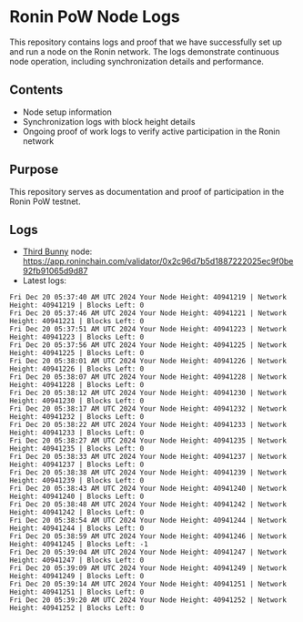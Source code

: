 # Ronin PoW Node Logs

This repository contains logs and proof that we have successfully set up and run a node on the Ronin network. The logs demonstrate continuous node operation, including synchronization details and performance.

## Contents

- Node setup information
- Synchronization logs with block height details
- Ongoing proof of work logs to verify active participation in the Ronin network

## Purpose

This repository serves as documentation and proof of participation in the Ronin PoW testnet.

## Logs

- [Third Bunny](https://thirdbunny.xyz/) node: https://app.roninchain.com/validator/0x2c96d7b5d1887222025ec9f0be92fb91065d9d87
- Latest logs:
```
Fri Dec 20 05:37:40 AM UTC 2024 Your Node Height: 40941219 | Network Height: 40941219 | Blocks Left: 0
Fri Dec 20 05:37:46 AM UTC 2024 Your Node Height: 40941221 | Network Height: 40941221 | Blocks Left: 0
Fri Dec 20 05:37:51 AM UTC 2024 Your Node Height: 40941223 | Network Height: 40941223 | Blocks Left: 0
Fri Dec 20 05:37:56 AM UTC 2024 Your Node Height: 40941225 | Network Height: 40941225 | Blocks Left: 0
Fri Dec 20 05:38:01 AM UTC 2024 Your Node Height: 40941226 | Network Height: 40941226 | Blocks Left: 0
Fri Dec 20 05:38:07 AM UTC 2024 Your Node Height: 40941228 | Network Height: 40941228 | Blocks Left: 0
Fri Dec 20 05:38:12 AM UTC 2024 Your Node Height: 40941230 | Network Height: 40941230 | Blocks Left: 0
Fri Dec 20 05:38:17 AM UTC 2024 Your Node Height: 40941232 | Network Height: 40941232 | Blocks Left: 0
Fri Dec 20 05:38:22 AM UTC 2024 Your Node Height: 40941233 | Network Height: 40941233 | Blocks Left: 0
Fri Dec 20 05:38:27 AM UTC 2024 Your Node Height: 40941235 | Network Height: 40941235 | Blocks Left: 0
Fri Dec 20 05:38:33 AM UTC 2024 Your Node Height: 40941237 | Network Height: 40941237 | Blocks Left: 0
Fri Dec 20 05:38:38 AM UTC 2024 Your Node Height: 40941239 | Network Height: 40941239 | Blocks Left: 0
Fri Dec 20 05:38:43 AM UTC 2024 Your Node Height: 40941240 | Network Height: 40941240 | Blocks Left: 0
Fri Dec 20 05:38:48 AM UTC 2024 Your Node Height: 40941242 | Network Height: 40941242 | Blocks Left: 0
Fri Dec 20 05:38:54 AM UTC 2024 Your Node Height: 40941244 | Network Height: 40941244 | Blocks Left: 0
Fri Dec 20 05:38:59 AM UTC 2024 Your Node Height: 40941246 | Network Height: 40941245 | Blocks Left: -1
Fri Dec 20 05:39:04 AM UTC 2024 Your Node Height: 40941247 | Network Height: 40941247 | Blocks Left: 0
Fri Dec 20 05:39:09 AM UTC 2024 Your Node Height: 40941249 | Network Height: 40941249 | Blocks Left: 0
Fri Dec 20 05:39:14 AM UTC 2024 Your Node Height: 40941251 | Network Height: 40941251 | Blocks Left: 0
Fri Dec 20 05:39:20 AM UTC 2024 Your Node Height: 40941252 | Network Height: 40941252 | Blocks Left: 0
```
